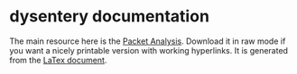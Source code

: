 # dysentery documentation

The main resource here is the [Packet Analysis](Analysis.pdf).
Download it in raw mode if you want a nicely printable version with
working hyperlinks. It is generated from the
[LaTex document](Analysis.tex).
